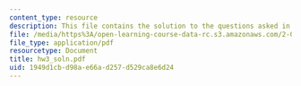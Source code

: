 ```yaml
---
content_type: resource
description: This file contains the solution to the questions asked in homework 3.
file: /media/https%3A/open-learning-course-data-rc.s3.amazonaws.com/2-011-introduction-to-ocean-science-and-engineering-spring-2006/1949d1cbd98ae66ad257d529ca8e6d24_hw3_soln.pdf
file_type: application/pdf
resourcetype: Document
title: hw3_soln.pdf
uid: 1949d1cb-d98a-e66a-d257-d529ca8e6d24
---
```

